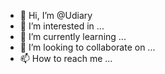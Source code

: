 - 👋 Hi, I’m @Udiary
- 👀 I’m interested in ...
- 🌱 I’m currently learning ...
- 💞️ I’m looking to collaborate on ...
- 📫 How to reach me ...

<!---
Udiary/Udiary is a ✨ special ✨ repository because its `README.md` (this file) appears on your GitHub profile.
You can click the Preview link to take a look at your changes.
--->
